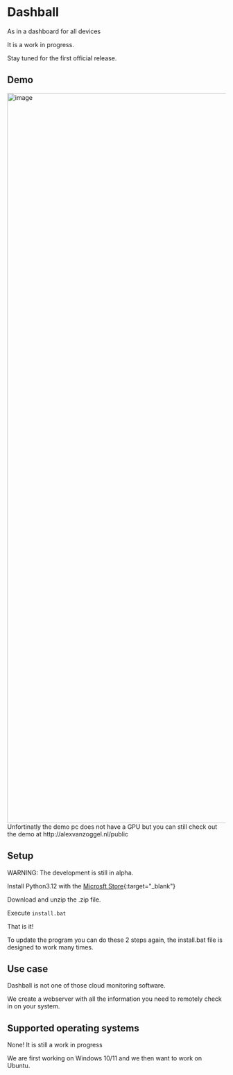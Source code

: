 # Dashball
As in a dashboard for all devices

It is a work in progress.

Stay tuned for the first official release.
## Demo
<img width="1684" alt="image" src="https://github.com/DualzIT/Dashball/assets/125699393/0c88e49e-89f7-46fc-8e49-8f51f3918ddb">
Unfortinatly the demo pc does not have a GPU but you can still check out the demo at http://alexvanzoggel.nl/public

## Setup
WARNING: The development is still in alpha. 

Install Python3.12 with the [Microsft Store](https://www.microsoft.com/store/productId/9NCVDN91XZQP?ocid=pdpshare){:target="_blank"}

Download and unzip the .zip file.

Execute `install.bat`

That is it!

To update the program you can do these 2 steps again, the install.bat file is designed to work many times.

## Use case
Dashball is not one of those cloud monitoring software. 

We create a webserver with all the information you need to remotely check in on your system.
## Supported operating systems
None! It is still a work in progress

We are first working on Windows 10/11 and we then want to work on Ubuntu.

